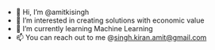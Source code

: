 - 👋 Hi, I’m @amitkisingh
- 👀 I’m interested in creating solutions with economic value
- 🌱 I’m currently learning Machine Learning
- 📫 You can reach out to me @singh.kiran.amit@gmail.com

<!---
amitkisingh/amitkisingh is a ✨ special ✨ repository because its `README.md` (this file) appears on your GitHub profile.
You can click the Preview link to take a look at your changes.
--->
